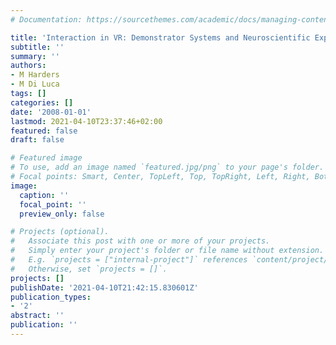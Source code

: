 ```yaml
---
# Documentation: https://sourcethemes.com/academic/docs/managing-content/

title: 'Interaction in VR: Demonstrator Systems and Neuroscientific Experiments'
subtitle: ''
summary: ''
authors:
- M Harders
- M Di Luca
tags: []
categories: []
date: '2008-01-01'
lastmod: 2021-04-10T23:37:46+02:00
featured: false
draft: false

# Featured image
# To use, add an image named `featured.jpg/png` to your page's folder.
# Focal points: Smart, Center, TopLeft, Top, TopRight, Left, Right, BottomLeft, Bottom, BottomRight.
image:
  caption: ''
  focal_point: ''
  preview_only: false

# Projects (optional).
#   Associate this post with one or more of your projects.
#   Simply enter your project's folder or file name without extension.
#   E.g. `projects = ["internal-project"]` references `content/project/deep-learning/index.md`.
#   Otherwise, set `projects = []`.
projects: []
publishDate: '2021-04-10T21:42:15.830601Z'
publication_types:
- '2'
abstract: ''
publication: ''
---
```

